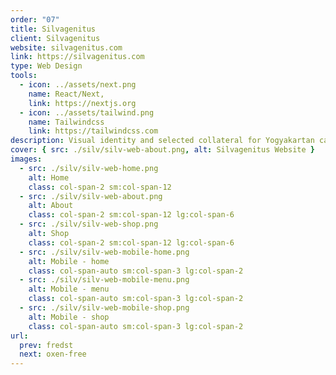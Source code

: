```yaml
---
order: "07"
title: Silvagenitus
client: Silvagenitus
website: silvagenitus.com
link: https://silvagenitus.com
type: Web Design
tools:
  - icon: ../assets/next.png
    name: React/Next,
    link: https://nextjs.org
  - icon: ../assets/tailwind.png
    name: Tailwindcss
    link: https://tailwindcss.com
description: Visual identity and selected collateral for Yogyakartan cafe and bakery.
cover: { src: ./silv/silv-web-about.png, alt: Silvagenitus Website }
images:
  - src: ./silv/silv-web-home.png
    alt: Home
    class: col-span-2 sm:col-span-12
  - src: ./silv/silv-web-about.png
    alt: About
    class: col-span-2 sm:col-span-12 lg:col-span-6
  - src: ./silv/silv-web-shop.png
    alt: Shop
    class: col-span-2 sm:col-span-12 lg:col-span-6
  - src: ./silv/silv-web-mobile-home.png
    alt: Mobile - home
    class: col-span-auto sm:col-span-3 lg:col-span-2
  - src: ./silv/silv-web-mobile-menu.png
    alt: Mobile - menu
    class: col-span-auto sm:col-span-3 lg:col-span-2
  - src: ./silv/silv-web-mobile-shop.png
    alt: Mobile - shop
    class: col-span-auto sm:col-span-3 lg:col-span-2
url:
  prev: fredst
  next: oxen-free
---
```

